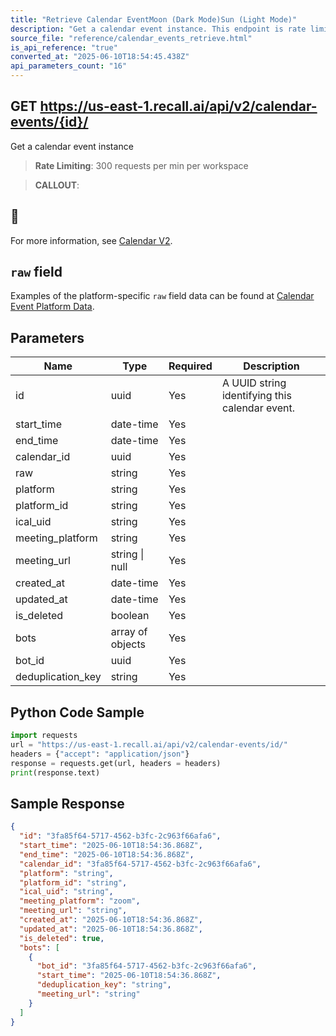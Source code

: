 ```yaml
---
title: "Retrieve Calendar EventMoon (Dark Mode)Sun (Light Mode)"
description: "Get a calendar event instance. This endpoint is rate limited to: 300 requests per min per workspace"
source_file: "reference/calendar_events_retrieve.html"
is_api_reference: "true"
converted_at: "2025-06-10T18:54:45.438Z"
api_parameters_count: "16"
---
```

## GET https://us-east-1.recall.ai/api/v2/calendar-events/{id}/

Get a calendar event instance

> **Rate Limiting**: 300 requests per min per workspace

> **CALLOUT**:

## 📘

For more information, see [Calendar V2](/docs/v2.md).

## `raw` field

[](#raw-field)

Examples of the platform-specific `raw` field data can be found at [Calendar Event Platform Data](/reference/calendar-event-platform-data.md).
## Parameters

| Name | Type | Required | Description |
| --- | --- | --- | --- |
| id | uuid | Yes | A UUID string identifying this calendar event. |
| start_time | date-time | Yes |  |
| end_time | date-time | Yes |  |
| calendar_id | uuid | Yes |  |
| raw | string | Yes |  |
| platform | string | Yes |  |
| platform_id | string | Yes |  |
| ical_uid | string | Yes |  |
| meeting_platform | string | Yes |  |
| meeting_url | string \| null | Yes |  |
| created_at | date-time | Yes |  |
| updated_at | date-time | Yes |  |
| is_deleted | boolean | Yes |  |
| bots | array of objects | Yes |  |
| bot_id | uuid | Yes |  |
| deduplication_key | string | Yes |  |

## Python Code Sample

```python
import requests
url = "https://us-east-1.recall.ai/api/v2/calendar-events/id/"
headers = {"accept": "application/json"}
response = requests.get(url, headers = headers)
print(response.text)
```

## Sample Response

```json
{
  "id": "3fa85f64-5717-4562-b3fc-2c963f66afa6",
  "start_time": "2025-06-10T18:54:36.868Z",
  "end_time": "2025-06-10T18:54:36.868Z",
  "calendar_id": "3fa85f64-5717-4562-b3fc-2c963f66afa6",
  "platform": "string",
  "platform_id": "string",
  "ical_uid": "string",
  "meeting_platform": "zoom",
  "meeting_url": "string",
  "created_at": "2025-06-10T18:54:36.868Z",
  "updated_at": "2025-06-10T18:54:36.868Z",
  "is_deleted": true,
  "bots": [
    {
      "bot_id": "3fa85f64-5717-4562-b3fc-2c963f66afa6",
      "start_time": "2025-06-10T18:54:36.868Z",
      "deduplication_key": "string",
      "meeting_url": "string"
    }
  ]
}
```
